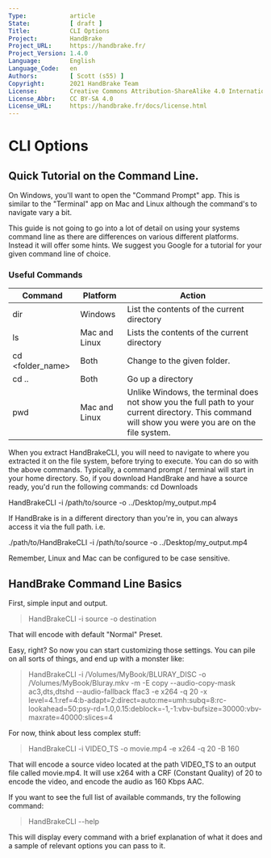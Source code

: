 ```yaml
---
Type:            article
State:           [ draft ]
Title:           CLI Options
Project:         HandBrake
Project_URL:     https://handbrake.fr/
Project_Version: 1.4.0
Language:        English
Language_Code:   en
Authors:         [ Scott (s55) ]
Copyright:       2021 HandBrake Team
License:         Creative Commons Attribution-ShareAlike 4.0 International
License_Abbr:    CC BY-SA 4.0
License_URL:     https://handbrake.fr/docs/license.html
---
```


CLI Options
=============================

## Quick Tutorial on the Command Line.

On Windows, you'll want to open the "Command Prompt" app. This is similar to the "Terminal" app on Mac and Linux although the command's to navigate vary a bit.

This guide is not going to go into a lot of detail on using your systems command line as there are differences on various different platforms. Instead it will offer some hints. 
We suggest you Google for a tutorial for your given command line of choice. 

### Useful Commands

| Command          | Platform        | Action                                                                                                                                              |
|------------------|-----------------|-----------------------------------------------------------------------------------------------------------------------------------------------------|
| dir              | Windows         | List the contents of the current directory                                                                                                          |
| ls               | Mac and Linux | Lists the contents of the current directory                                                                                                         |
| cd <folder_name> | Both            | Change to the given folder.                                                                                                                         |
| cd ..            | Both            | Go up a directory                                                                                                                                   |
| pwd              | Mac and Linux | Unlike Windows, the terminal does not show you the full path to your current directory. This command will show you were you are on the file system. |


When you extract HandBrakeCLI, you will need to navigate to where you extracted it on the file system, before trying to execute.  You can do so with the above commands.
Typically, a command prompt / terminal will start in your home directory.  So, if you download HandBrake and have a source ready, you'd run the following commands:
cd Downloads

HandBrakeCLI -i /path/to/source -o ../Desktop/my_output.mp4

If HandBrake is in a different directory than you're in, you can always access it via the full path. i.e.

./path/to/HandBrakeCLI -i /path/to/source -o ../Desktop/my_output.mp4

Remember, Linux and Mac can be configured to be case sensitive. 


## HandBrake Command Line Basics

First, simple input and output.

> HandBrakeCLI -i source -o destination

That will encode with default "Normal" Preset.

Easy, right? So now you can start customizing those settings. You can pile on all sorts of things, and end up with a monster like:

> HandBrakeCLI -i /Volumes/MyBook/BLURAY_DISC -o /Volumes/MyBook/Bluray.mkv -m -E copy --audio-copy-mask ac3,dts,dtshd --audio-fallback ffac3 -e x264 -q 20 -x level=4.1:ref=4:b-adapt=2:direct=auto:me=umh:subq=8:rc-lookahead=50:psy-rd=1.0,0.15:deblock=-1,-1:vbv-bufsize=30000:vbv-maxrate=40000:slices=4


For now, think about less complex stuff:

> HandBrakeCLI -i VIDEO_TS -o movie.mp4 -e x264 -q 20 -B 160

That will encode a source video located at the path VIDEO_TS to an output file called movie.mp4. It will use x264 with a CRF (Constant Quality) of 20 to encode the video, and encode the audio as 160 Kbps AAC.

If you want to see the full list of available commands, try the following command:

> HandBrakeCLI --help

This will display every command with a brief explanation of what it does and a sample of relevant options you can pass to it. 
